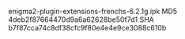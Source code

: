enigma2-plugin-extensions-frenchs-6.2.1g.ipk
MD5 4deb2f87664470d9a6a62628be50f7d1
SHA b7f87cca74c8df38cfc9f80e4e4e9ce3088c610b

